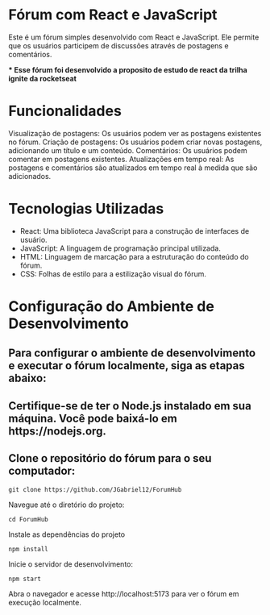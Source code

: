 <h1>Fórum com React e JavaScript</h1>
<o>Este é um fórum simples desenvolvido com React e JavaScript. Ele permite que os usuários participem de discussões através de postagens e comentários.</p>

<strong>\* Esse fórum foi desenvolvido a proposito de estudo de react da trilha ignite da rocketseat</strong>

<h1>Funcionalidades</h1>

<p>Visualização de postagens: Os usuários podem ver as postagens existentes no fórum.
Criação de postagens: Os usuários podem criar novas postagens, adicionando um título e um conteúdo.
Comentários: Os usuários podem comentar em postagens existentes.
Atualizações em tempo real: As postagens e comentários são atualizados em tempo real à medida que são adicionados.</p>

<h1>Tecnologias Utilizadas</h1>

<ul>
  <li>React: Uma biblioteca JavaScript para a construção de interfaces de usuário.</li>
  <li>JavaScript: A linguagem de programação principal utilizada.</li>
  <li>HTML: Linguagem de marcação para a estruturação do conteúdo do fórum.</li>
  <li>CSS: Folhas de estilo para a estilização visual do fórum.</li>
</ul>

<h1>Configuração do Ambiente de Desenvolvimento</h1>

<h2>Para configurar o ambiente de desenvolvimento e executar o fórum localmente, siga as etapas abaixo:</h2>

<h2>Certifique-se de ter o Node.js instalado em sua máquina. Você pode baixá-lo em https://nodejs.org.</h2>

<h2>Clone o repositório do fórum para o seu computador:</h2>

```
git clone https://github.com/JGabriel12/ForumHub
```

Navegue até o diretório do projeto:

```
cd ForumHub
```

Instale as dependências do projeto

```
npm install
```

Inicie o servidor de desenvolvimento:

```
npm start
```

Abra o navegador e acesse http://localhost:5173 para ver o fórum em execução localmente.
